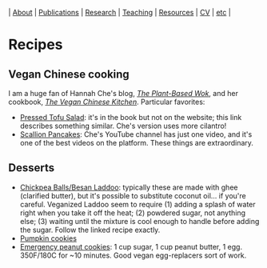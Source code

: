 | [About](https://cageissler.github.io) | [Publications](https://cageissler.github.io/publications) | [Research](https://cageissler.github.io/research) | [Teaching](https://cageissler.github.io/teaching) | [Resources](https://cageissler.github.io/resources) | [CV](https://cageissler.github.io/files/Geissler_CV.pdf) | [etc](https://cageissler.github.io/etc) |


# Recipes

## Vegan Chinese cooking

I am a huge fan of Hannah Che's blog, [*The Plant-Based Wok*](https://theplantbasedwok.com/), and her cookbook, [*The Vegan Chinese Kitchen*](https://bookshop.org/p/books/the-vegan-chinese-kitchen-recipes-and-modern-stories-from-a-thousand-year-old-tradition-a-cookbook-hannah-che/17789024?ean=9780593139707). Particular favorites:

- [Pressed Tofu Salad](https://omnivorescookbook.com/sliced-tofu-salad/): it's in the book but not on the website; this link describes something similar. Che's version uses more cilantro!
- [Scallion Pancakes](https://www.youtube.com/watch?v=9aAd37lWeBc): Che's YouTube channel has just one video, and it's one of the best videos on the platform. These things are extraordinary.


## Desserts

- [Chickpea Balls/Besan Laddoo](https://veganlovlie.com/vegan-besan-ladoo-chickpea-flour-fudge-balls/): typically these are made with ghee (clarified butter), but it's possible to substitute coconut oil... if you're careful. Veganized Laddoo seem to require (1) adding a splash of water right when you take it off the heat; (2) powdered sugar, not anything else; (3) waiting until the mixture is cool enough to handle before adding the sugar. Follow the linked recipe exactly.
- [Pumpkin cookies](https://lovingitvegan.com/vegan-pumpkin-oatmeal-cookies/)
- [Emergency peanut cookies](https://www.bbcgoodfood.com/recipes/peanut-butter-cookies): 1 cup sugar, 1 cup peanut butter, 1 egg. 350F/180C for ~10 minutes. Good vegan egg-replacers sort of work.
